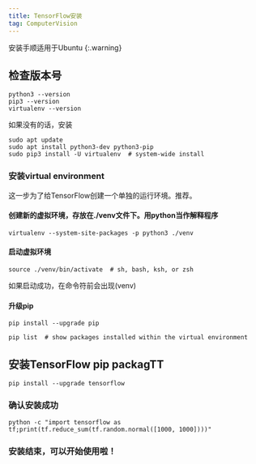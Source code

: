 ```yaml
---
title: TensorFlow安装
tag: ComputerVision
---
```

安装手顺适用于Ubuntu 
{:.warning}
## 检查版本号
``` 
python3 --version
pip3 --version
virtualenv --version
```
如果没有的话，安装
```
sudo apt update
sudo apt install python3-dev python3-pip
sudo pip3 install -U virtualenv  # system-wide install
```
### 安装virtual environment
这一步为了给TensorFlow创建一个单独的运行环境。推荐。
#### 创建新的虚拟环境，存放在./venv文件下。用python当作解释程序
```
virtualenv --system-site-packages -p python3 ./venv
```
#### 启动虚拟环境
```
source ./venv/bin/activate  # sh, bash, ksh, or zsh
```
如果启动成功，在命令符前会出现(venv)
#### 升级pip
```
pip install --upgrade pip

pip list  # show packages installed within the virtual environment
```
## 安装TensorFlow pip packagTT
```
pip install --upgrade tensorflow
```
### 确认安装成功
```
python -c "import tensorflow as tf;print(tf.reduce_sum(tf.random.normal([1000, 1000])))"
```
### 安装结束，可以开始使用啦！